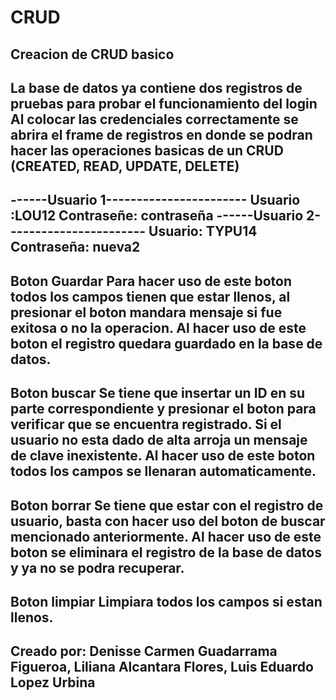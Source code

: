 # CRUD
Creacion de CRUD basico
---------------------------------------
La base de datos ya contiene dos registros de pruebas para probar el funcionamiento del login
Al colocar las credenciales correctamente se abrira el frame de registros en donde se podran hacer las operaciones basicas de un CRUD (CREATED, READ, UPDATE, DELETE)
---------------------------------------
------Usuario 1-----------------------
Usuario :LOU12
Contraseñe: contraseña
------Usuario 2-----------------------
Usuario: TYPU14
Contraseña: nueva2
---------------------------------------
Boton Guardar
Para hacer uso de este boton todos los campos tienen que estar llenos, al presionar el boton mandara mensaje si fue exitosa o no la operacion.
Al hacer uso de este boton el registro quedara guardado en la base de datos.
---------------------------------------
Boton buscar
Se tiene que insertar un ID en su parte correspondiente y presionar el boton para verificar que se encuentra registrado.
Si el usuario no esta dado de alta arroja un mensaje de clave inexistente.
Al hacer uso de este boton todos los campos se llenaran automaticamente.
---------------------------------------
Boton borrar
Se tiene que estar con el registro de usuario, basta con hacer uso del boton de buscar mencionado anteriormente.
Al hacer uso de este boton se eliminara el registro de la base de datos y ya no se podra recuperar.
---------------------------------------
Boton limpiar
Limpiara todos los campos si estan llenos.
--------------------------------------
Creado por:
Denisse Carmen Guadarrama Figueroa,
Liliana Alcantara Flores,
Luis Eduardo Lopez Urbina
--------------------------------------
